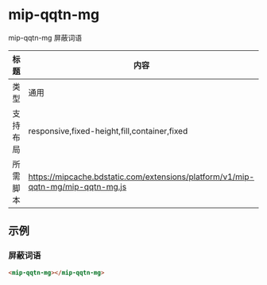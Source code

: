 # mip-qqtn-mg

mip-qqtn-mg 屏蔽词语

标题|内容
----|----
类型|通用
支持布局|responsive,fixed-height,fill,container,fixed
所需脚本|https://mipcache.bdstatic.com/extensions/platform/v1/mip-qqtn-mg/mip-qqtn-mg.js


## 示例

### 屏蔽词语
```html
<mip-qqtn-mg></mip-qqtn-mg>
```


